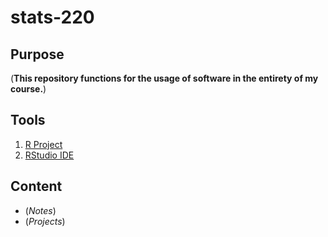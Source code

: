# stats-220

## Purpose
(**This repository functions for the usage of software in the entirety of my course.**)

## Tools
1. [R Project](https://www.r-project.org/)
2. [RStudio IDE](https://rstudio.com/)

## Content
- (*Notes*)
- (*Projects*)


